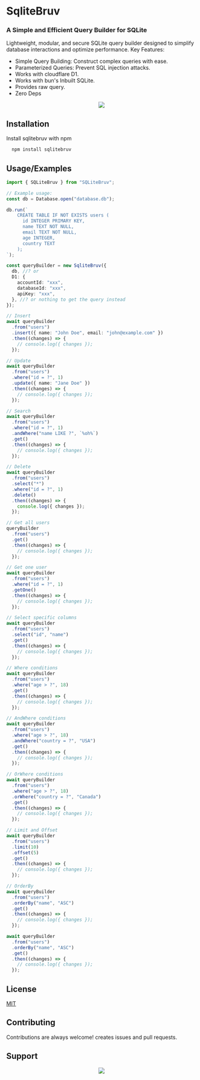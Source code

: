 # SqliteBruv

### A Simple and Efficient Query Builder for SQLite

Lightweight, modular, and secure SQLite query builder designed to simplify database interactions and optimize performance.
Key Features:

- Simple Query Building: Construct complex queries with ease.
- Parameterized Queries: Prevent SQL injection attacks.
- Works with cloudflare D1.
- Works with bun's Inbuilt SQLite.
- Provides raw query.
- Zero Deps

<div style="width: 100%; display: flex;">
<img src="https://https://github.com/FridayCandour/SQLiteBruv/raw/main/icon.png" style="max-width: 320px; margin: 0 auto;" />
</div>

## Installation

Install sqlitebruv with npm

```bash
  npm install sqlitebruv

```

## Usage/Examples

```typescript
import { SQLiteBruv } from "SQLiteBruv";

// Example usage:
const db = Database.open("database.db");

db.run(`
    CREATE TABLE IF NOT EXISTS users (
      id INTEGER PRIMARY KEY,
      name TEXT NOT NULL,
      email TEXT NOT NULL,
      age INTEGER,
      country TEXT
    );
`);

const queryBuilder = new SqliteBruv({
  db, //? or
  D1: {
    accountId: "xxx",
    databaseId: "xxx",
    apiKey: "xxx",
  }, //? or nothing to get the query instead
});

// Insert
await queryBuilder
  .from("users")
  .insert({ name: "John Doe", email: "john@example.com" })
  .then((changes) => {
    // console.log({ changes });
  });

// Update
await queryBuilder
  .from("users")
  .where("id = ?", 1)
  .update({ name: "Jane Doe" })
  .then((changes) => {
    // console.log({ changes });
  });

// Search
await queryBuilder
  .from("users")
  .where("id = ?", 1)
  .andWhere("name LIKE ?", `%oh%`)
  .get()
  .then((changes) => {
    // console.log({ changes });
  });

// Delete
await queryBuilder
  .from("users")
  .select("*")
  .where("id = ?", 1)
  .delete()
  .then((changes) => {
    console.log({ changes });
  });

// Get all users
queryBuilder
  .from("users")
  .get()
  .then((changes) => {
    // console.log({ changes });
  });

// Get one user
await queryBuilder
  .from("users")
  .where("id = ?", 1)
  .getOne()
  .then((changes) => {
    // console.log({ changes });
  });

// Select specific columns
await queryBuilder
  .from("users")
  .select("id", "name")
  .get()
  .then((changes) => {
    // console.log({ changes });
  });

// Where conditions
await queryBuilder
  .from("users")
  .where("age > ?", 18)
  .get()
  .then((changes) => {
    // console.log({ changes });
  });

// AndWhere conditions
await queryBuilder
  .from("users")
  .where("age > ?", 18)
  .andWhere("country = ?", "USA")
  .get()
  .then((changes) => {
    // console.log({ changes });
  });

// OrWhere conditions
await queryBuilder
  .from("users")
  .where("age > ?", 18)
  .orWhere("country = ?", "Canada")
  .get()
  .then((changes) => {
    // console.log({ changes });
  });

// Limit and Offset
await queryBuilder
  .from("users")
  .limit(10)
  .offset(5)
  .get()
  .then((changes) => {
    // console.log({ changes });
  });

// OrderBy
await queryBuilder
  .from("users")
  .orderBy("name", "ASC")
  .get()
  .then((changes) => {
    // console.log({ changes });
  });

await queryBuilder
  .from("users")
  .orderBy("name", "ASC")
  .get()
  .then((changes) => {
    // console.log({ changes });
  });
```

## License

[MIT](https://choosealicense.com/licenses/mit/)

## Contributing

Contributions are always welcome!
creates issues and pull requests.

## Support

<div style="width: 100%; display: flex;">
<img src="https://https://github.com/FridayCandour/SQLiteBruv/raw/main/qrcode.png" style="max-width: 320px; margin: 0 auto;" />
</div>
